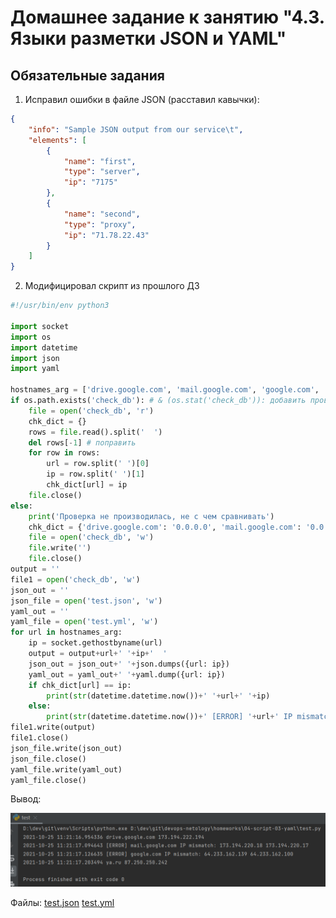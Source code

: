 # Домашнее задание к занятию "4.3. Языки разметки JSON и YAML"

## Обязательные задания

1. Исправил ошибки в файле JSON (расставил кавычки):
```json
{
    "info": "Sample JSON output from our service\t",
    "elements": [
        {
            "name": "first",
            "type": "server",
            "ip": "7175"
        },
        {
            "name": "second",
            "type": "proxy",
            "ip": "71.78.22.43"
        }
    ]
}
```

2. Модифицировал скрипт из прошлого ДЗ
```python
#!/usr/bin/env python3

import socket
import os
import datetime
import json
import yaml

hostnames_arg = ['drive.google.com', 'mail.google.com', 'google.com', 'ya.ru']
if os.path.exists('check_db'): # & (os.stat('check_db')): добавить проверок
    file = open('check_db', 'r')
    chk_dict = {}
    rows = file.read().split('  ')
    del rows[-1] # поправить
    for row in rows:
        url = row.split(' ')[0]
        ip = row.split(' ')[1]
        chk_dict[url] = ip
    file.close()
else:
    print('Проверка не производилась, не с чем сравнивать')
    chk_dict = {'drive.google.com': '0.0.0.0', 'mail.google.com': '0.0.0.0', 'google.com': '0.0.0.0', 'ya.ru': '0.0.0.0'}
    file = open('check_db', 'w')
    file.write('')
    file.close()
output = ''
file1 = open('check_db', 'w')
json_out = ''
json_file = open('test.json', 'w')
yaml_out = ''
yaml_file = open('test.yml', 'w')
for url in hostnames_arg:
    ip = socket.gethostbyname(url)
    output = output+url+' '+ip+'  '
    json_out = json_out+' '+json.dumps({url: ip})
    yaml_out = yaml_out+' '+yaml.dump({url: ip})
    if chk_dict[url] == ip:
        print(str(datetime.datetime.now())+' '+url+' '+ip)
    else:
        print(str(datetime.datetime.now())+' [ERROR] '+url+' IP mismatch: '+chk_dict[url]+' '+ip)
file1.write(output)
file1.close()
json_file.write(json_out)
json_file.close()
yaml_file.write(yaml_out)
yaml_file.close()
```

Вывод:

![proof01](https://github.com/crursus/devops-netology/blob/main/images/proof-04-script-03-yaml-01.png)

Файлы:
[test.json](https://github.com/crursus/devops-netology/blob/main/homeworks/04-script-03-yaml/test.json)
[test.yml](https://github.com/crursus/devops-netology/blob/main/homeworks/04-script-03-yaml/test.yml)